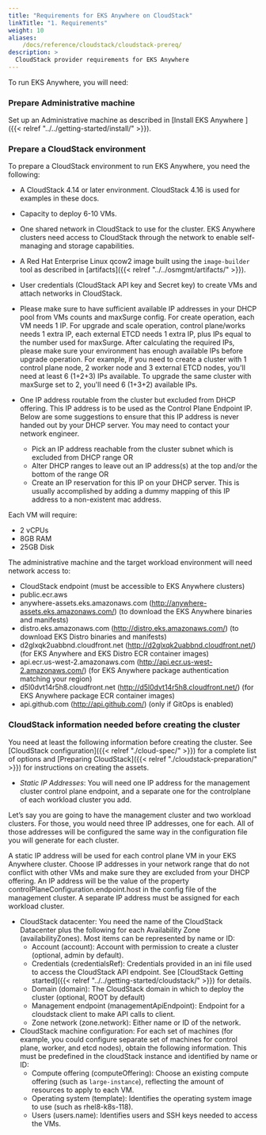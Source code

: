 ```yaml
---
title: "Requirements for EKS Anywhere on CloudStack"
linkTitle: "1. Requirements"
weight: 10
aliases:
    /docs/reference/cloudstack/cloudstack-prereq/
description: >
  CloudStack provider requirements for EKS Anywhere
---
```


To run EKS Anywhere, you will need:

### Prepare Administrative machine
Set up an Administrative machine as described in [Install EKS Anywhere ]({{< relref "../../getting-started/install/" >}}).

### Prepare a CloudStack environment

To prepare a CloudStack environment to run EKS Anywhere, you need the following:

* A CloudStack 4.14 or later environment. CloudStack 4.16 is used for examples in these docs.
* Capacity to deploy 6-10 VMs.
* One shared network in CloudStack to use for the cluster. EKS Anywhere clusters need access to CloudStack through the network to enable self-managing and storage capabilities.
* A Red Hat Enterprise Linux qcow2 image built using the `image-builder` tool as described in [artifacts]({{< relref "../../osmgmt/artifacts/" >}}).
* User credentials (CloudStack API key and Secret key) to create VMs and attach networks in CloudStack.
* Please make sure to have sufficient available IP addresses in your DHCP pool from VMs counts and maxSurge config. For create operation, each VM needs 1 IP. For upgrade and scale operation, control plane/works needs 1 extra IP, each external ETCD needs 1 extra IP, plus IPs equal to the number used for maxSurge. After calculating the required IPs, please make sure your environment has enough available IPs before upgrade operation.
  For example, if you need to create a cluster with 1 control plane node, 2 worker node and 3 external ETCD nodes, you'll need at least 6 (1+2+3) IPs available. To upgrade the same cluster with maxSurge set to 2, you'll need 6 (1+3+2) available IPs.
* One IP address routable from the cluster but excluded from DHCP offering. This IP address is to be used as the Control Plane Endpoint IP. Below are some suggestions to ensure that this IP address is never handed out by your DHCP server. You may need to contact your network engineer.

    * Pick an IP address reachable from the cluster subnet which is excluded from DHCP range OR
    * Alter DHCP ranges to leave out an IP address(s) at the top and/or the bottom of the range OR
    * Create an IP reservation for this IP on your DHCP server. This is usually accomplished by adding a dummy mapping of this IP address to a non-existent mac address.

Each VM will require:

* 2 vCPUs
* 8GB RAM
* 25GB Disk

The administrative machine and the target workload environment will need network access to:

* CloudStack endpoint (must be accessible to EKS Anywhere clusters)
* public.ecr.aws
* anywhere-assets.eks.amazonaws.com (http://anywhere-assets.eks.amazonaws.com/) (to download the EKS Anywhere binaries and manifests)
* distro.eks.amazonaws.com (http://distro.eks.amazonaws.com/) (to download EKS Distro binaries and manifests)
* d2glxqk2uabbnd.cloudfront.net (http://d2glxqk2uabbnd.cloudfront.net/) (for EKS Anywhere and EKS Distro ECR container images)
* api.ecr.us-west-2.amazonaws.com (http://api.ecr.us-west-2.amazonaws.com/) (for EKS Anywhere package authentication matching your region)
* d5l0dvt14r5h8.cloudfront.net (http://d5l0dvt14r5h8.cloudfront.net/) (for EKS Anywhere package ECR container images)
* api.github.com (http://api.github.com/) (only if GitOps is enabled)

### CloudStack information needed before creating the cluster

You need at least the following information before creating the cluster.
See [CloudStack configuration]({{< relref "./cloud-spec/" >}}) for a complete list of options and [Preparing CloudStack]({{< relref "./cloudstack-preparation/" >}}) for instructions on creating the assets.

* *Static IP Addresses*: You will need one IP address for the management cluster control plane endpoint, and a separate one for the controlplane of each workload cluster you add.

Let’s say you are going to have the management cluster and two workload clusters. For those, you would need three IP addresses, one for each. All of those addresses will be configured the same way in the configuration file you will generate for each cluster.

A static IP address will be used for each control plane VM in your EKS Anywhere cluster. Choose IP addresses in your network range that do not conflict with other VMs and make sure they are excluded from your DHCP offering.
An IP address will be the value of the property controlPlaneConfiguration.endpoint.host in the config file of the management cluster. A separate IP address must be assigned for each workload cluster.

* CloudStack datacenter: You need the name of the CloudStack Datacenter plus the following for each Availability Zone (availabilityZones). Most items can be represented by name or ID:
    * Account (account): Account with permission to create a cluster (optional, admin by default).
    * Credentials (credentialsRef): Credentials provided in an ini file used to access the CloudStack API endpoint. See [CloudStack Getting started]({{< relref "../../getting-started/cloudstack/" >}}) for details.
    * Domain (domain):  The CloudStack domain in which to deploy the cluster (optional, ROOT by default)
    * Management endpoint (managementApiEndpoint): Endpoint for a cloudstack client to make API calls to client. 
    * Zone network (zone.network): Either name or ID of the network. 
* CloudStack machine configuration: For each set of machines (for example, you could configure separate set of machines for control plane, worker, and etcd nodes), obtain the following information. This must be predefined in the cloudStack instance and identified by name or ID:
    * Compute offering (computeOffering): Choose an existing compute offering (such as `large-instance`), reflecting the amount of resources to apply to each VM.
    * Operating system (template): Identifies the operating system image to use (such as rhel8-k8s-118).
    * Users (users.name): Identifies users and SSH keys needed to access the VMs. 
